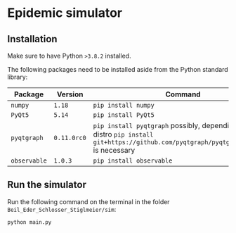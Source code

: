 # Epidemic simulator

## Installation

Make sure to have Python `>3.8.2` installed.

The following packages need to be installed aside from the Python standard library:

| Package | Version | Command |
| --- | --- | --- |
| `numpy` | `1.18` | `pip install numpy` |
| `PyQt5` | `5.14` | `pip install PyQt5` |
| `pyqtgraph` | `0.11.0rc0` | `pip install pyqtgraph` possibly, depending on the distro `pip install git+https://github.com/pyqtgraph/pyqtgraph@develop` is necessary |
| `observable` | `1.0.3` | `pip install observable` |

## Run the simulator

Run the following command on the terminal in the folder `Beil_Eder_Schlosser_Stiglmeier/sim`:

```bash
python main.py
```
